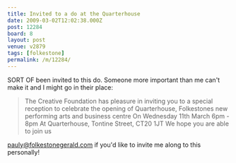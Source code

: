 ```yaml
---
title: Invited to a do at the Quarterhouse
date: 2009-03-02T12:02:38.000Z
post: 12284
board: 8
layout: post
venue: v2879
tags: [folkestone]
permalink: /m/12284/
---
```

SORT OF been invited to this do. Someone more important than me can't make it and I might go in their place:

<blockquote>The Creative Foundation has pleasure in inviting you to a special reception to celebrate the opening of Quarterhouse, Folkestones new performing arts and business centre
On Wednesday 11th March
6pm - 8pm
At Quarterhouse, Tontine Street, CT20 1JT
We hope you are able to join us </blockquote>

pauly@folkestonegerald.com if you'd like to invite me along to this personally!
